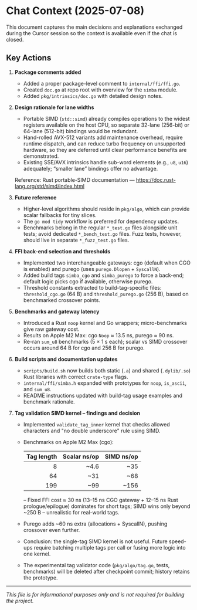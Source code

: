 # Chat Context (2025-07-08)

This document captures the main decisions and explanations exchanged during the Cursor session so the context is available even if the chat is closed.

## Key Actions

1. **Package comments added**
   * Added a proper package-level comment to `internal/ffi/ffi.go`.
   * Created `doc.go` at repo root with overview for the `simba` module.
   * Added `pkg/intrinsics/doc.go` with detailed design notes.

2. **Design rationale for lane widths**

   * Portable SIMD (`std::simd`) already compiles operations to the widest registers available on the host CPU, so separate 32-lane (256-bit) or 64-lane (512-bit) bindings would be redundant.
   * Hand-rolled AVX-512 variants add maintenance overhead, require runtime dispatch, and can reduce turbo frequency on unsupported hardware, so they are deferred until clear performance benefits are demonstrated.
   * Existing SSE/AVX intrinsics handle sub-word elements (e.g., `u8`, `u16`) adequately; “smaller lane” bindings offer no advantage.

   Reference: Rust portable-SIMD documentation — <https://doc.rust-lang.org/std/simd/index.html>

3. **Future reference**

   * Higher-level algorithms should reside in `pkg/algo`, which can provide scalar fallbacks for tiny slices.
   * The `go mod tidy` workflow is preferred for dependency updates.
    * Benchmarks belong in the regular `*_test.go` files alongside unit tests; avoid dedicated `*_bench_test.go` files. Fuzz tests, however, should live in separate `*_fuzz_test.go` files.

4. **FFI back-end selection and thresholds**

   * Implemented two interchangeable gateways: cgo (default when CGO is enabled) and purego (uses `purego.Dlopen` + `SyscallN`).
   * Added build tags `simba_cgo` and `simba_purego` to force a back-end; default logic picks cgo if available, otherwise purego.
   * Threshold constants extracted to build-tag-specific files: `threshold_cgo.go` (64 B) and `threshold_purego.go` (256 B), based on benchmarked crossover points.

5. **Benchmarks and gateway latency**

   * Introduced a Rust `noop` kernel and Go wrappers; micro-benchmarks give raw gateway cost.
   * Results on Apple M2 Max: cgo `Noop` ≈ 13.5 ns, purego ≈ 90 ns.
   * Re-ran `sum_u8` benchmarks (5 × 1 s each); scalar vs SIMD crossover occurs around 64 B for cgo and 256 B for purego.

6. **Build scripts and documentation updates**

   * `scripts/build.sh` now builds both static (`.a`) and shared (`.dylib/.so`) Rust libraries with correct `crate-type` flags.
   * `internal/ffi/simba.h` expanded with prototypes for `noop`, `is_ascii`, and `sum_u8`.
   * README instructions updated with build-tag usage examples and benchmark rationale.

7. **Tag validation SIMD kernel – findings and decision**

   * Implemented `validate_tag_inner` kernel that checks allowed characters and "no double underscore" rule using SIMD.
   * Benchmarks on Apple M2 Max (cgo):

     | Tag length | Scalar ns/op | SIMD ns/op |
     |-----------:|-------------:|-----------:|
     | 8          |    ~4.6      | ~35        |
     | 64         |    ~31       | ~68        |
     | 199        |    ~99       | ~156       |

     – Fixed FFI cost ≈ 30 ns (13–15 ns CGO gateway + 12–15 ns Rust prologue/epilogue) dominates for short tags; SIMD wins only beyond ~250 B – unrealistic for real-world tags.
   * Purego adds ~60 ns extra (allocations + SyscallN), pushing crossover even further.
   * Conclusion: the single-tag SIMD kernel is not useful. Future speed-ups require batching multiple tags per call or fusing more logic into one kernel.
   * The experimental tag validator code (`pkg/algo/tag.go`, tests, benchmarks) will be deleted after checkpoint commit; history retains the prototype.

---

_This file is for informational purposes only and is not required for building the project._ 